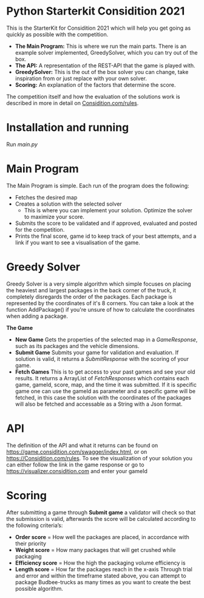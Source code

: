 # Python Starterkit Considition 2021
This is the StarterKit for Considition 2021 which will help you get going as quickly as possible with the competition.

- **The Main Program:** This is where we run the main parts. There is an example solver implemented, GreedySolver, which you can try out of the box.
- **The API:** A representation of the REST-API that the game is played with.
- **GreedySolver:** This is the out of the box solver you can change, take inspiration from or just replace with your own solver.
- **Scoring:** An explanation of the factors that determine the score.

The competition itself and how the evaluation of the solutions work is described in more in detail on [Considition.com/rules](considition.com/rules).

# Installation and running
Run *main.py*

# Main Program
The Main Program is simple. Each run of the program does the following:
- Fetches the desired map
- Creates a solution with the selected solver
  - This is where you can implement your solution. Optimize the solver to maximize your score.
- Submits the score to be validated and if approved, evaluated and posted for the competition.
- Prints the final score, game id to keep track of your best attempts, and a link if you want to see a visualisation of the game.

# Greedy Solver
Greedy Solver is a very simple algorithm which simple focuses on placing the heaviest and largest packages in the back corner of the truck, it completely disregards the order of the packages. Each package is represented by the coordinates of it's 8 corners. You can take a look at the function AddPackage() if you're unsure of how to calculate the coordinates when adding a package.

**The Game**
- **New Game** Gets the properties of the selected map in a *GameResponse*, such as its packages and the vehicle dimensions.
- **Submit Game** Submits your game for validation and evaluation. If solution is valid, it returns a *SubmitResponse* with the scoring of your game.
- **Fetch Games** This is to get access to your past games and see your old results. It returns a ArrayList of *FetchResponses* which contains each game,
  gameId, score, map, and the time it was submitted. If it is specific game one can use the gameId as parameter and a specific game will
  be fetched, in this case the solution with the coordinates of the packages will also be fetched and accessable as a String with a Json format.

# API
The definition of the API and what it returns can be found on https://game.considition.com/swagger/index.html, or on https://Considition.com/rules.
To see the visualization of your solution you can either follow the link in the game response or go to https://visualizer.considition.com and enter your gameId

# Scoring
After submitting a game through **Submit game** a validator will check so that the submission is valid, afterwards the score will be calculated according to the following criteria’s:

- **Order score** = How well the packages are placed, in accordance with their priority
- **Weight score** = How many packages that will get crushed while packaging
- **Efficiency score** = How the high the packaging volume efficiency is
- **Length score** = How far the packages reach in the x-axis
  Through trial and error and within the timeframe stated above, you can attempt to package Budbee-trucks as many times as you want to create the best possible algorithm.
  ````